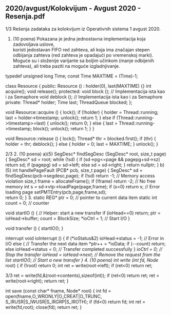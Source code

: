 2020/avgust/Kolokvijum - Avgust 2020 - Resenja.pdf
--------------------------------------------------------------------------------


1/3 
Rešenja zadataka za 
kolokvijum iz Operativnih sistema 1 
avgust 2020. 
1. (10  poena) Pokazana  je  jedna  jednostavna  implementacija  koja  zadovoljava  uslove,  
koristi jedostavan FIFO red zahteva, ali koja ima značajan stepen odbijanja zahteva (red 
zahteva je opadajući po vremenskoj marki). Moguće su i složenije varijante sa boljim 
učinkom (manje odbijenih zahteva), ali treba paziti na moguće izgladnjivanje. 
 
typedef unsigned long Time; 
const Time MAXTIME = (Time)-1; 
 
class Resource { 
public: 
  Resource () : holder(0), last(MAXTIME) {} 
  int  acquire(); 
  void release(); 
protected: 
  void block (); // Implementacija ista kao i za Semaphore 
  void deblock (); // Implementacija ista kao i za Semaphore 
private: 
  Thread* holder; 
  Time last; 
  ThreadQueue blocked; 
}; 
 
void Resource::acquire () { 
  lock(); 
  if (!holder) { 
    holder = Thread::running; 
    last = holder->timestamp; 
    unlock(); 
    return 1; 
  } else 
  if (Thread::running->timestamp>=last) { 
    unlock(); 
    return 0; 
  } else { 
    last = Thread::running->timestamp; 
    block(); 
    unlock(); 
    return 1; 
  } 
} 
 
void Resource::release () { 
  lock(); 
  Thread* thr = blocked.first(); 
  if (thr) { 
    holder = thr; 
    deblock(); 
  } else { 
    holder = 0; last = MAXTIME; 
  } 
  unlock(); 
} 

2/3 
2. (10 poena) 
a)(5) 
SegDesc* findSegDesc (SegDesc* root, size_t page) { 
  SegDesc* sd = root; 
  while (!sd) { 
    if (sd->pg<=page && page<sd->pg+sd->sz) return sd; 
    if (page<sd->pg) sd = sd->left; 
    else sd = sd->right; 
  } 
  return nullptr; 
} 
b)(5) 
int handlePageFault (PCB* pcb, size_t page) { 
  SegDesc* sd = findSegDesc(pcb->segdesc,page); 
  if (!sd) return -1; // Memory access violation 
  size_t frame = allocateFrame(); 
  if (!frame) return -2; // No free memory 
  int s = sd->vtp->loadPage(page,frame); 
  if (s<0) return s; // Error loading page 
  setPMTEntry(pcb,page,frame,sd);   
  return 0; 
} 
3. 
static REG* ptr = 0;  // pointer to current data item 
static int count = 0; // counter 
 
void startIO () { // Helper: start a new transfer 
  if (ioHead==0) return; 
  ptr = ioHead->buffer; 
  count = BlockSize; 
  *ioCtrl = 1; // Start I/O 
} 
 
void transfer () { 
  startIO(); 
} 
 
interrupt void ioInterrupt () { 
  if (*ioStatus&2) 
    ioHead->status = -1;  // Error in I/O 
  else {  // Transfer the next data item 
    *ptr++ = *ioData; 
    if (--count) 
      return; 
    else 
      ioHead->status = 0;  // Transfer completed successfully 
  } 
  *ioCtrl = 0; // Stop the transfer 
  ioHead = ioHead->next; // Remove the request from the list 
  startIO();  // Start a new transfer 
} 
4. (10 poena) 
int write (int fd, Node* root) { 
  if (!root) return 0; 
  int ret = write(root->left); 
    if (ret<0) return ret; 

3/3 
  ret = write(fd,&(root->contents),sizeof(int)); 
    if (ret<0) return ret; 
  ret = write(root->right); 
    return ret; 
} 
 
int save (const char* fname, Node* root) { 
  int fd = open(fname,O_WRONLY|O_CREAT|O_TRUNC, 
                      S_IRUSR|S_IWUSR|S_IRGRP|S_IROTH); 
  if (fd<0) return fd; 
  int ret = write(fd,root); 
  close(fd); 
  return ret; 
} 
 